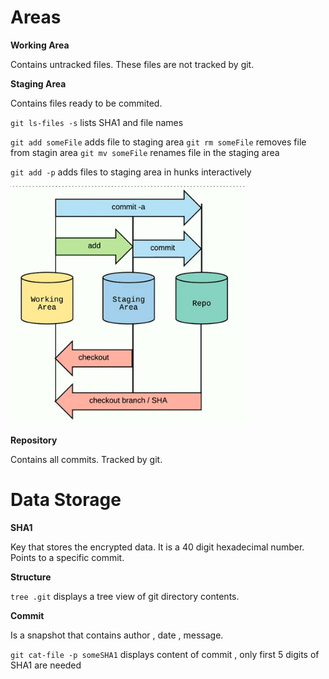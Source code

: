 # Areas

**Working Area**

Contains untracked files. These files are not tracked by git.

**Staging Area**

Contains files ready to be commited.

`git ls-files -s` lists SHA1 and file names

`git add someFile` adds file to staging area
`git rm someFile` removes file from stagin area
`git mv someFile` renames file in the staging area

`git add -p` adds files to staging area in hunks interactively

![moving](00Git/Assets/areas.png)

**Repository**

Contains all commits. Tracked by git.

# Data Storage

**SHA1**

Key that stores the encrypted data. It is a 40 digit hexadecimal number.
Points to a specific commit.

**Structure**

`tree .git` displays a tree view of git directory contents.

**Commit**

Is a snapshot that contains author , date , message.

`git cat-file -p someSHA1` displays content of commit , only first 5 digits of SHA1 are needed
